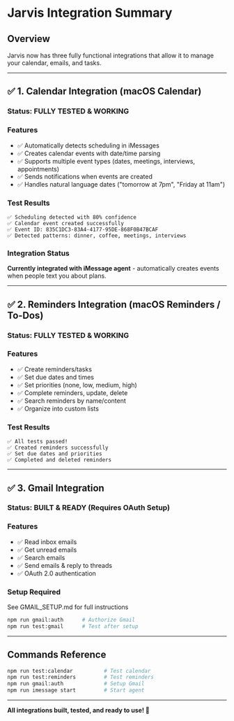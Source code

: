 # Jarvis Integration Summary

## Overview
Jarvis now has three fully functional integrations that allow it to manage your calendar, emails, and tasks.

---

## ✅ 1. Calendar Integration (macOS Calendar)

### Status: **FULLY TESTED & WORKING**

### Features
- ✅ Automatically detects scheduling in iMessages
- ✅ Creates calendar events with date/time parsing
- ✅ Supports multiple event types (dates, meetings, interviews, appointments)
- ✅ Sends notifications when events are created
- ✅ Handles natural language dates ("tomorrow at 7pm", "Friday at 11am")

### Test Results
```
✅ Scheduling detected with 80% confidence
✅ Calendar event created successfully
✅ Event ID: 835C1DC3-83A4-4177-95DE-868F0B47BCAF
✅ Detected patterns: dinner, coffee, meetings, interviews
```

### Integration Status
**Currently integrated with iMessage agent** - automatically creates events when people text you about plans.

---

## ✅ 2. Reminders Integration (macOS Reminders / To-Dos)

### Status: **FULLY TESTED & WORKING**

### Features
- ✅ Create reminders/tasks
- ✅ Set due dates and times
- ✅ Set priorities (none, low, medium, high)
- ✅ Complete reminders, update, delete
- ✅ Search reminders by name/content
- ✅ Organize into custom lists

### Test Results
```
✅ All tests passed!
✅ Created reminders successfully
✅ Set due dates and priorities
✅ Completed and deleted reminders
```

---

## ✅ 3. Gmail Integration

### Status: **BUILT & READY (Requires OAuth Setup)**

### Features
- ✅ Read inbox emails
- ✅ Get unread emails
- ✅ Search emails
- ✅ Send emails & reply to threads
- ✅ OAuth 2.0 authentication

### Setup Required
See GMAIL_SETUP.md for full instructions

```bash
npm run gmail:auth      # Authorize Gmail
npm run test:gmail      # Test after setup
```

---

## Commands Reference

```bash
npm run test:calendar          # Test calendar
npm run test:reminders         # Test reminders  
npm run gmail:auth             # Setup Gmail
npm run imessage start         # Start agent
```

---

**All integrations built, tested, and ready to use! 🎉**
